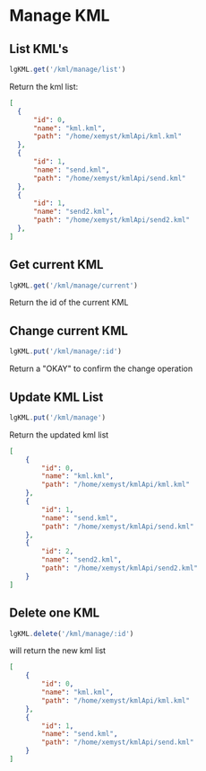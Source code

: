 # Manage KML

## List KML's

```js
lgKML.get('/kml/manage/list')
```
Return the kml list:
```json
[
  {
      "id": 0,
      "name": "kml.kml",
      "path": "/home/xemyst/kmlApi/kml.kml"
  },
  {
      "id": 1,
      "name": "send.kml",
      "path": "/home/xemyst/kmlApi/send.kml"
  },
  {
      "id": 1,
      "name": "send2.kml",
      "path": "/home/xemyst/kmlApi/send2.kml"
  },
]
```

## Get current KML

```js
lgKML.get('/kml/manage/current')
```
Return the id of the current KML

## Change current KML

```js
lgKML.put('/kml/manage/:id')
```
Return a "OKAY" to confirm the change operation

## Update KML List

```js
lgKML.put('/kml/manage')
```
Return the updated kml list

```json
[
    {
        "id": 0,
        "name": "kml.kml",
        "path": "/home/xemyst/kmlApi/kml.kml"
    },
    {
        "id": 1,
        "name": "send.kml",
        "path": "/home/xemyst/kmlApi/send.kml"
    },
    {
        "id": 2,
        "name": "send2.kml",
        "path": "/home/xemyst/kmlApi/send2.kml"
    }
]
```

## Delete one KML

```js
lgKML.delete('/kml/manage/:id')
```
will return the new kml list

```json
[
    {
        "id": 0,
        "name": "kml.kml",
        "path": "/home/xemyst/kmlApi/kml.kml"
    },
    {
        "id": 1,
        "name": "send.kml",
        "path": "/home/xemyst/kmlApi/send.kml"
    }
]
```
